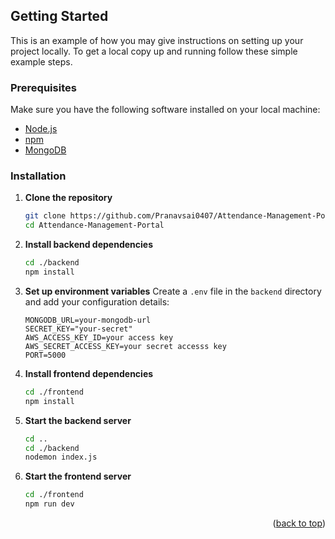 
<!-- GETTING STARTED -->
## Getting Started

This is an example of how you may give instructions on setting up your project locally.
To get a local copy up and running follow these simple example steps.



### Prerequisites

Make sure you have the following software installed on your local machine:
- [Node.js](https://nodejs.org/en/)
- [npm](https://www.npmjs.com/)
- [MongoDB](https://www.mongodb.com/)

  

### Installation


1. **Clone the repository**
    ```bash
    git clone https://github.com/Pranavsai0407/Attendance-Management-Portal.git
    cd Attendance-Management-Portal
    ```

2. **Install backend dependencies**
    ```bash
    cd ./backend
    npm install
    ```


3. **Set up environment variables**
    Create a `.env` file in the `backend` directory and add your configuration details:
    ```
   MONGODB_URL=your-mongodb-url
   SECRET_KEY="your-secret"
   AWS_ACCESS_KEY_ID=your access key
   AWS_SECRET_ACCESS_KEY=your secret accesss key
   PORT=5000
    ```
4. **Install frontend dependencies**
    ```bash
    cd ./frontend
    npm install
    ```

5. **Start the backend server**
    ```bash
    cd ..
    cd ./backend
    nodemon index.js
    ```

8. **Start the frontend server**
    ```bash
    cd ./frontend
    npm run dev
    ```


<p align="right">(<a href="#readme-top">back to top</a>)</p>
